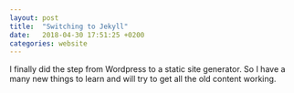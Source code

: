 ```yaml
---
layout: post
title:  "Switching to Jekyll"
date:   2018-04-30 17:51:25 +0200
categories: website
---
```

I finally did the step from Wordpress to a static site generator. So I have a many new things to learn and will try to get all the old content working.

